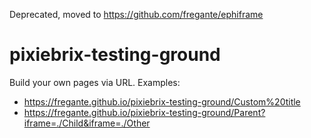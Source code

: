 Deprecated, moved to https://github.com/fregante/ephiframe


# pixiebrix-testing-ground

Build your own pages via URL. Examples:

- https://fregante.github.io/pixiebrix-testing-ground/Custom%20title
- https://fregante.github.io/pixiebrix-testing-ground/Parent?iframe=./Child&iframe=./Other
